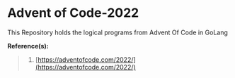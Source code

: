 # Advent of Code-2022

This Repository holds the logical programs from Advent Of Code in GoLang

**Reference(s):**

> 1. [https://adventofcode.com/2022/](https://adventofcode.com/2022/)
